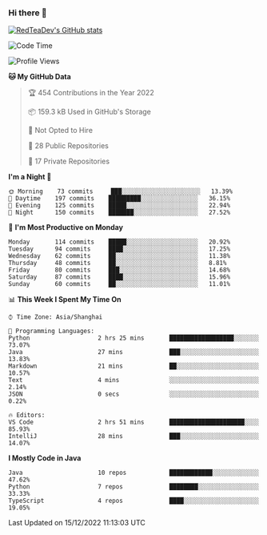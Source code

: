 ### Hi there 👋

<!--
**RedTeaDev/RedTeaDev** is a ✨ _special_ ✨ repository because its `README.md` (this file) appears on your GitHub profile.

Here are some ideas to get you started:

- 🔭 I’m currently working on ...
- 🌱 I’m currently learning ...
- 👯 I’m looking to collaborate on ...
- 🤔 I’m looking for help with ...
- 💬 Ask me about ...
- 📫 How to reach me: ...
- 😄 Pronouns: ...
- ⚡ Fun fact: ...
-->

<!--
[![wakatime](https://wakatime.com/badge/user/6b101ed0-04c0-4490-9283-eb61f2efff96.svg)](https://wakatime.com/@6b101ed0-04c0-4490-9283-eb61f2efff96)
!-->

[![RedTeaDev's GitHub stats](https://github-readme-stats.vercel.app/api?username=RedTeaDev)](https://github.com/anuraghazra/github-readme-stats)
<!--
[![willianrod's wakatime stats](https://github-readme-stats.vercel.app/api/wakatime?username=RedTeaDev)](https://github.com/anuraghazra/github-readme-stats)
!-->
<!--START_SECTION:waka-->
![Code Time](http://img.shields.io/badge/Code%20Time-1%2C058%20hrs%2045%20mins-blue)

![Profile Views](http://img.shields.io/badge/Profile%20Views-0-blue)

**🐱 My GitHub Data** 

> 🏆 454 Contributions in the Year 2022
 > 
> 📦 159.3 kB Used in GitHub's Storage 
 > 
> 🚫 Not Opted to Hire
 > 
> 📜 28 Public Repositories 
 > 
> 🔑 17 Private Repositories  
 > 
**I'm a Night 🦉** 

```text
🌞 Morning    73 commits     ███░░░░░░░░░░░░░░░░░░░░░░   13.39% 
🌆 Daytime    197 commits    █████████░░░░░░░░░░░░░░░░   36.15% 
🌃 Evening    125 commits    █████░░░░░░░░░░░░░░░░░░░░   22.94% 
🌙 Night      150 commits    ███████░░░░░░░░░░░░░░░░░░   27.52%

```
📅 **I'm Most Productive on Monday** 

```text
Monday       114 commits    █████░░░░░░░░░░░░░░░░░░░░   20.92% 
Tuesday      94 commits     ████░░░░░░░░░░░░░░░░░░░░░   17.25% 
Wednesday    62 commits     ██░░░░░░░░░░░░░░░░░░░░░░░   11.38% 
Thursday     48 commits     ██░░░░░░░░░░░░░░░░░░░░░░░   8.81% 
Friday       80 commits     ███░░░░░░░░░░░░░░░░░░░░░░   14.68% 
Saturday     87 commits     ████░░░░░░░░░░░░░░░░░░░░░   15.96% 
Sunday       60 commits     ██░░░░░░░░░░░░░░░░░░░░░░░   11.01%

```


📊 **This Week I Spent My Time On** 

```text
⌚︎ Time Zone: Asia/Shanghai

💬 Programming Languages: 
Python                   2 hrs 25 mins       ██████████████████░░░░░░░   73.07% 
Java                     27 mins             ███░░░░░░░░░░░░░░░░░░░░░░   13.83% 
Markdown                 21 mins             ██░░░░░░░░░░░░░░░░░░░░░░░   10.57% 
Text                     4 mins              ░░░░░░░░░░░░░░░░░░░░░░░░░   2.14% 
JSON                     0 secs              ░░░░░░░░░░░░░░░░░░░░░░░░░   0.22%

🔥 Editors: 
VS Code                  2 hrs 51 mins       █████████████████████░░░░   85.93% 
IntelliJ                 28 mins             ███░░░░░░░░░░░░░░░░░░░░░░   14.07%

```

**I Mostly Code in Java** 

```text
Java                     10 repos            ████████████░░░░░░░░░░░░░   47.62% 
Python                   7 repos             ████████░░░░░░░░░░░░░░░░░   33.33% 
TypeScript               4 repos             ████░░░░░░░░░░░░░░░░░░░░░   19.05%

```



 Last Updated on 15/12/2022 11:13:03 UTC
<!--END_SECTION:waka-->



